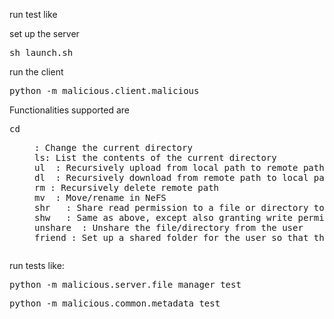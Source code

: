 run test like 

set up the server
<pre>sh launch.sh</pre>

run the client
<pre>python -m malicious.client.malicious</pre>

Functionalities supported are

<pre>
cd <dir>: Change the current directory
ls: List the contents of the current directory
ul <local> <remote>: Recursively upload from local path to remote path
dl <remote> <local>: Recursively download from remote path to local path
rm <remote>: Recursively delete remote path
mv <from> <to>: Move/rename in NeFS
shr <path> <user> <shared name>: Share read permission to a file or directory to a user under a certain name
shw <path> <user> <shared name>: Same as above, except also granting write permission (read permission implied)
unshare <path> <user>: Unshare the file/directory from the user
friend <user>: Set up a shared folder for the user so that the user can now share files with you
</pre>


run tests like:
<pre>python -m malicious.server.file_manager_test</pre>

<pre>python -m malicious.common.metadata_test</pre>
